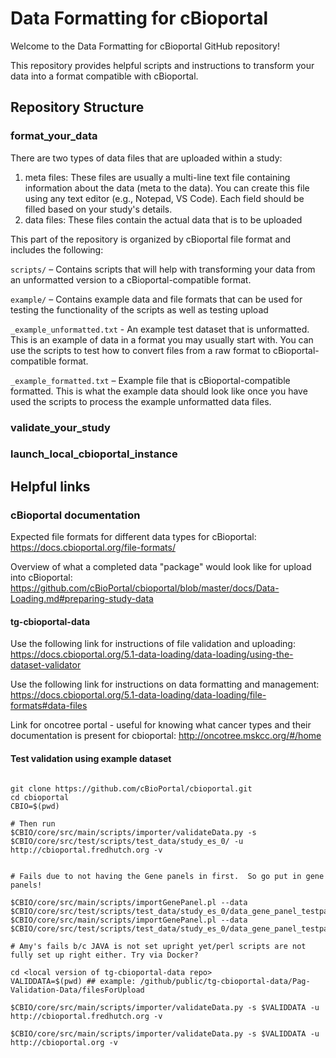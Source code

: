 # Data Formatting for cBioportal

Welcome to the Data Formatting for cBioportal GitHub repository! 

This repository provides helpful scripts and instructions to transform your data into a format compatible with cBioportal. 


## Repository Structure

### format_your_data

There are two types of data files that are uploaded within a study:

1. meta files: These files are usually a multi-line text file containing information about the data (meta to the data). You can create this file using any text editor (e.g., Notepad, VS Code). Each field should be filled based on your study's details.
2. data files: These files contain the actual data that is to be uploaded
   
This part of the repository is organized by cBioportal file format and includes the following:

  `scripts/` – Contains scripts that will help with transforming your data from an unformatted version to a cBioportal-compatible format. 
  
  `example/` – Contains example data and file formats that can be used for testing the functionality of the scripts as well as testing upload

  ``_example_unformatted.txt`` - An example test dataset that is unformatted. This is an example of data in a format you may usually start with. You can use the scripts to test how to convert files from a raw format to cBioportal-compatible format.
  
  ``_example_formatted.txt`` – Example file that is cBioportal-compatible formatted. This is what the example data should look like once you have used the scripts to process the example unformatted data files. 

### validate_your_study

### launch_local_cbioportal_instance

## Helpful links

### cBioportal documentation

Expected file formats for different data types for cBioportal: https://docs.cbioportal.org/file-formats/

Overview of what a completed data "package" would look like for upload into cBioportal: https://github.com/cBioPortal/cbioportal/blob/master/docs/Data-Loading.md#preparing-study-data















#### tg-cbioportal-data

Use the following link for instructions of file validation and uploading:
https://docs.cbioportal.org/5.1-data-loading/data-loading/using-the-dataset-validator

Use the following link for instructions on data formatting and management:
https://docs.cbioportal.org/5.1-data-loading/data-loading/file-formats#data-files

Link for oncotree portal - useful for knowing what cancer types and their documentation is present for cbioportal:
http://oncotree.mskcc.org/#/home


#### Test validation using example dataset

```

git clone https://github.com/cBioPortal/cbioportal.git
cd cbioportal
CBIO=$(pwd)

# Then run
$CBIO/core/src/main/scripts/importer/validateData.py -s $CBIO/core/src/test/scripts/test_data/study_es_0/ -u http://cbioportal.fredhutch.org -v


# Fails due to not having the Gene panels in first.  So go put in gene panels!

$CBIO/core/src/main/scripts/importGenePanel.pl --data $CBIO/core/src/test/scripts/test_data/study_es_0/data_gene_panel_testpanel1.txt
$CBIO/core/src/main/scripts/importGenePanel.pl --data $CBIO/core/src/test/scripts/test_data/study_es_0/data_gene_panel_testpanel2.txt

# Amy's fails b/c JAVA is not set upright yet/perl scripts are not fully set up right either. Try via Docker?
```

```
cd <local version of tg-cbioportal-data repo>
VALIDDATA=$(pwd) ## example: /github/public/tg-cbioportal-data/Pag-Validation-Data/filesForUpload

$CBIO/core/src/main/scripts/importer/validateData.py -s $VALIDDATA -u http://cbioportal.fredhutch.org -v

$CBIO/core/src/main/scripts/importer/validateData.py -s $VALIDDATA -u http://cbioportal.org -v
```


